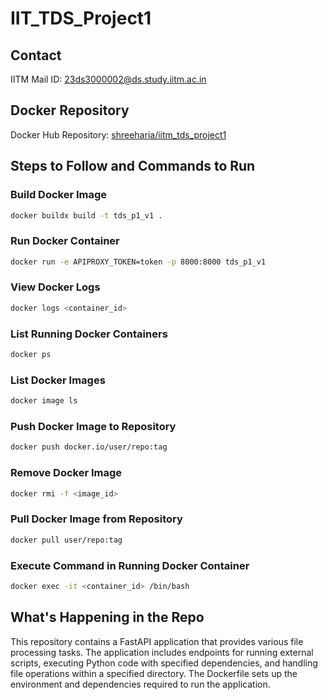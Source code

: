 # IIT_TDS_Project1

## Contact
IITM Mail ID: 23ds3000002@ds.study.iitm.ac.in

## Docker Repository
Docker Hub Repository: [shreeharia/iitm_tds_project1](https://hub.docker.com/repository/docker/shreeharia/iitm_tds_project1/tags)

## Steps to Follow and Commands to Run

### Build Docker Image
```sh
docker buildx build -t tds_p1_v1 .
```

### Run Docker Container
```sh
docker run -e APIPROXY_TOKEN=token -p 8000:8000 tds_p1_v1
```

### View Docker Logs
```sh
docker logs <container_id>
```

### List Running Docker Containers
```sh
docker ps
```

### List Docker Images
```sh
docker image ls
```

### Push Docker Image to Repository
```sh
docker push docker.io/user/repo:tag
```

### Remove Docker Image
```sh
docker rmi -f <image_id>
```

### Pull Docker Image from Repository
```sh
docker pull user/repo:tag
```

### Execute Command in Running Docker Container
```sh
docker exec -it <container_id> /bin/bash
```

## What's Happening in the Repo
This repository contains a FastAPI application that provides various file processing tasks. The application includes endpoints for running external scripts, executing Python code with specified dependencies, and handling file operations within a specified directory. The Dockerfile sets up the environment and dependencies required to run the application.
